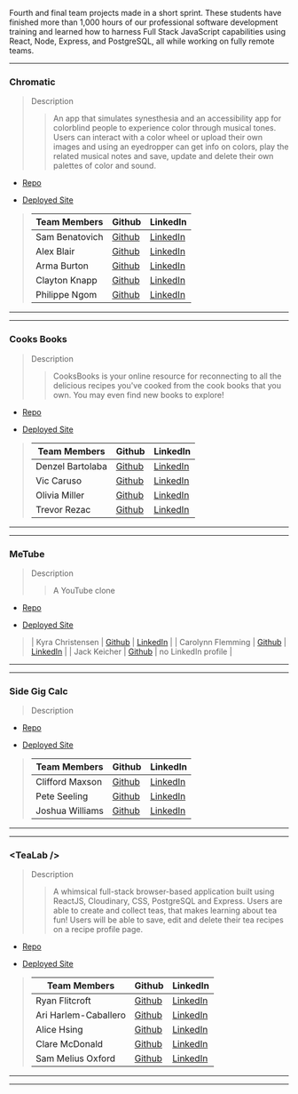 <!-- # Alchemy Class Projects - November 2021 Cohort -->
<!--STUDENT NAMES & INFO are at bottom of file in a comment for easy cut and paste -->
<!-- ## Final Projects -->

Fourth and final team projects made in a short sprint. These students have finished more than 1,000 hours of our professional software development training and learned how to harness Full Stack JavaScript capabilities using React, Node, Express, and PostgreSQL, all while working on fully remote teams.
___


### Chromatic

> Description 
>>An app that simulates synesthesia and an accessibility app for colorblind people to experience color through musical tones. Users can interact with a color wheel or upload their own images and using an eyedropper can get info on colors, play the related musical notes and save, update and delete their own palettes of color and sound.

* [Repo](https://github.com/synesthesia-app)

* [Deployed Site](https://github.com/AlchemyTeaLab)

>| Team Members  | Github  | LinkedIn  |
>|---|---|---|
>| Sam Benatovich | [Github](https://github.com/Benatovich)  |  [LinkedIn](https://www.linkedin.com/in/sam-benatovich)  |
>| Alex Blair | [Github](https://github.com/alex-i-blair)   | [LinkedIn](https://www.linkedin.com/in/alex-blair-a72a10ab/)   |
>| Arma Burton | [Github](https://github.com/armaBurton)   | [LinkedIn](https://www.linkedin.com/in/arma-burton/)   |
>| Clayton Knapp |  [Github](https://github.com/clayton-knapp)  |  [LinkedIn](https://www.linkedin.com/in/clayton-knapp/)  |
>| Philippe Ngom |  [Github](https://github.com/philngom)  |  [LinkedIn](https://www.linkedin.com/in/philippe-ngom-134113102/)  |

___
___

### Cooks Books

> Description 
>>CooksBooks is your online resource for reconnecting to all the delicious recipes you've cooked from the cook books that you own. You may even find new books to explore!

* [Repo]()

* [Deployed Site]()

>| Team Members  | Github  | LinkedIn  |
>|---|---|---|
>| Denzel Bartolaba | [Github](https://github.com/xDenzelB)  |  [LinkedIn](https://www.linkedin.com/in/denzel-bartolaba-45a322b5/)  |
>| Vic Caruso |  [Github](https://github.com/viccaruso)  |  [LinkedIn](https://www.linkedin.com/in/viccaruso/)  |
>| Olivia Miller |  [Github](https://github.com/oliviaamiller)  |  [LinkedIn](https://www.linkedin.com/in/olivia-miller-8087141b5)  |
>| Trevor Rezac |  [Github](https://github.com/Trevor-Rezac)  |  [LinkedIn](https://www.linkedin.com/in/trevor-rezac-a14840124)  |

___
___

### MeTube

> Description 
>> A YouTube clone

* [Repo](https://github.com/TeamPossible/Metube-frontend)

* [Deployed Site](https://heartfelt-chaja-495e99.netlify.app/)

>| Kyra Christensen |  [Github](https://github.com/Kyra-christensen)  |  [LinkedIn](https://www.linkedin.com/in/kyra-christensen)  |
>| Carolynn Flemming | [Github](https://github.com/CarolynnFleming)  |  [LinkedIn](https://www.linkedin.com/in/carolynnfeming/)  |
>| Jack Keicher | [Github](https://github.com/cadillacjack42)   | no LinkedIn profile   |
___
___ 

### Side Gig Calc

> Description 
>> 

* [Repo](https://github.com/Side-Gig-App)

* [Deployed Site](https://spiffy-sunflower-dadf5b.netlify.app/)

>| Team Members  | Github  | LinkedIn  |
>|---|---|---|
>| Clifford Maxson |  [Github](https://github.com/Cliffmax85)  |  [LinkedIn](https://www.linkedin.com/in/clifford-maxson-a77a10ab/)  |
>| Pete Seeling | [Github](https://github.com/PeteSeeling)  |  [LinkedIn](https://www.linkedin.com/in/pete-seeling-014040231/)  |
>| Joshua Williams | [Github](https://github.com/joshua360x)  |  [LinkedIn](https://www.linkedin.com/in/joshua-williams22/)  |

___
___

### \<TeaLab \/\>

> Description 
>>A whimsical full-stack browser-based application built using ReactJS, Cloudinary, CSS, PostgreSQL and Express. Users are able to create and collect teas, that makes learning about tea fun! Users will be able to save, edit and delete their tea recipes on a recipe profile page.

* [Repo](https://github.com/AlchemyTeaLab)

* [Deployed Site](https://tea-lab.netlify.app/)

>| Team Members  | Github  | LinkedIn  |
>|---|---|---|
>| Ryan Flitcroft | [Github](https://github.com/ryanflitcroft)  |  [LinkedIn](https://www.linkedin.com/in/ryanflitcroft/)  |
>| Ari Harlem-Caballero |  [Github](https://github.com/ari-harlem-caballero)  |  [LinkedIn](https://www.linkedin.com/in/ari-harlem-caballero/)  |
>| Alice Hsing | [Github](https://github.com/alicehsing)   | [LinkedIn](https://www.linkedin.com/in/alice-hsing-94603315/)   |
>| Clare McDonald | [Github](https://github.com/ClareMcDonald)   | [LinkedIn](https://www.linkedin.com/in/clare-s-mcdonald/)   |
>| Sam Melius Oxford |  [Github](https://github.com/Sam-Melius)  |  [LinkedIn](https://www.linkedin.com/in/sam-melius-oxford/)  |
___
___


